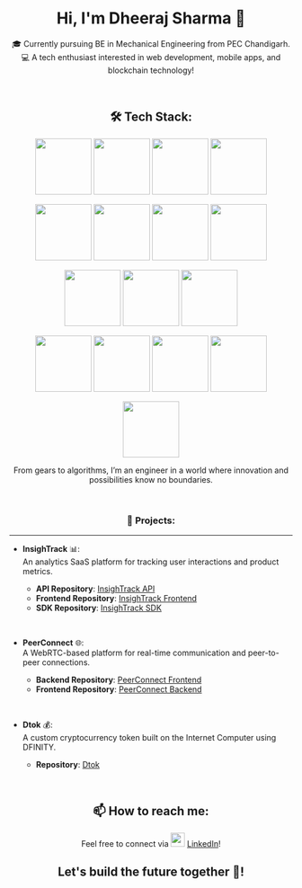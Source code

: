 <h1 align="center">Hi, I'm Dheeraj Sharma 👋</h1>

<p align="center">
🎓 Currently pursuing BE in Mechanical Engineering from PEC Chandigarh.<br>
💻 A tech enthusiast interested in web development, mobile apps, and blockchain technology!
</p>

<br>

### <h2 align="center">🛠 Tech Stack:</h2>

<p align="center">
  <img src="https://img.shields.io/badge/C-00599C?style=flat-square&logo=c&logoColor=white" width="100"/>
  <img src="https://img.shields.io/badge/C++-00599C?style=flat-square&logo=cplusplus&logoColor=white" width="100"/>
  <img src="https://img.shields.io/badge/Java-007396?style=flat-square&logo=java&logoColor=white" width="100"/>
  <img src="https://img.shields.io/badge/Python-3776AB?style=flat-square&logo=python&logoColor=white" width="100"/>
</p>

<p align="center">
  <img src="https://img.shields.io/badge/JavaScript-F7DF1E?style=flat-square&logo=javascript&logoColor=black" width="100"/>
  <img src="https://img.shields.io/badge/TypeScript-007ACC?style=flat-square&logo=typescript&logoColor=white" width="100"/>
  <img src="https://img.shields.io/badge/HTML5-E34F26?style=flat-square&logo=html5&logoColor=white" width="100"/>
  <img src="https://img.shields.io/badge/CSS3-1572B6?style=flat-square&logo=css3&logoColor=white" width="100"/>
</p>

<p align="center">
  <img src="https://img.shields.io/badge/React-61DAFB?style=flat-square&logo=react&logoColor=black" width="100"/>
  <img src="https://img.shields.io/badge/React_Native-20232A?style=flat-square&logo=react&logoColor=61DAFB" width="100"/>
  <img src="https://img.shields.io/badge/Node.js-339933?style=flat-square&logo=nodedotjs&logoColor=white" width="100"/>
</p>

<p align="center">
  <img src="https://img.shields.io/badge/Redis-DC382D?style=flat-square&logo=redis&logoColor=white" width="100"/>
  <img src="https://img.shields.io/badge/PostgreSQL-4169E1?style=flat-square&logo=postgresql&logoColor=white" width="100"/>
  <img src="https://img.shields.io/badge/Prisma-2D3748?style=flat-square&logo=prisma&logoColor=white" width="100"/>
  <img src="https://img.shields.io/badge/MySQL-4479A1?style=flat-square&logo=mysql&logoColor=white" width="100"/>
</p>

<p align="center">
  <img src="https://img.shields.io/badge/MongoDB-47A248?style=flat-square&logo=mongodb&logoColor=white" width="100"/>
</p>

<p align="center">
From gears to algorithms, I’m an engineer in a world where innovation and possibilities know no boundaries.
</p>

<br>

<h3 align="center">🚀 Projects:</h3>

<hr>

<p align="center">

- **InsighTrack** 📊:  
  An analytics SaaS platform for tracking user interactions and product metrics.

  - **API Repository**: [InsighTrack API](https://github.com/dheerajGits/InsighTrack-API)  
  - **Frontend Repository**: [InsighTrack Frontend](https://github.com/dheerajGits/InsighTrack-main)  
  - **SDK Repository**: [InsighTrack SDK](https://github.com/dheerajGits/InsighTrack-SDK)  

<br>

- **PeerConnect** 🌐:  
  A WebRTC-based platform for real-time communication and peer-to-peer connections.

  - **Backend Repository**: [PeerConnect Frontend](https://github.com/dheerajGits/PeerConnect-server)  
  - **Frontend Repository**: [PeerConnect Backend](https://github.com/dheerajGits/PeerConnect-client)  

<br>

- **Dtok** 💰:  
  A custom cryptocurrency token built on the Internet Computer using DFINITY.

  - **Repository**: [Dtok](https://github.com/dheerajGits/DTok)  

</p>

<br>

### <h2 align="center">📫 How to reach me:</h2>

<p align="center">
  Feel free to connect via 
  <img src="https://img.shields.io/badge/LinkedIn-0A66C2?style=flat-square&logo=linkedin&logoColor=white" width="25"/>
  <a href="www.linkedin.com/in/dheeraj-sharma-000872239">LinkedIn</a>!<br>
  <h2 align="center">Let's build the future together 🚀!</h2>
</p>
